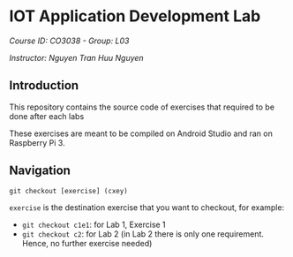 # IOT Application Development Lab

*Course ID: CO3038 - Group: L03*

*Instructor: Nguyen Tran Huu Nguyen*

## Introduction

This repository contains the source code of exercises that required to be done after each labs

These exercises are meant to be compiled on Android Studio and ran on Raspberry Pi 3.

## Navigation

`git checkout [exercise] (cxey)`

`exercise` is the destination exercise that you want to checkout, for example:
  - `git checkout c1e1`: for Lab 1, Exercise 1
  - `git checkout c2`: for Lab 2 (in Lab 2 there is only one requirement. Hence, no further exercise needed)
